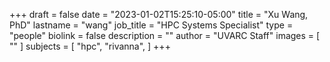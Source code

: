 +++
draft = false
date = "2023-01-02T15:25:10-05:00"
title = "Xu Wang, PhD"
lastname = "wang"
job_title = "HPC Systems Specialist"
type = "people"
biolink = false
description = ""
author = "UVARC Staff"
images = [
  ""
]
subjects = [
  "hpc",
  "rivanna",
]
+++
